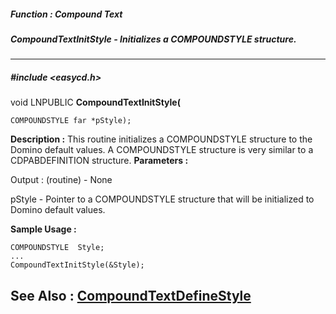 ##### Function : Compound Text
##### CompoundTextInitStyle - Initializes a COMPOUNDSTYLE structure.
---
##### #include <easycd.h>
void LNPUBLIC **CompoundTextInitStyle(**

	COMPOUNDSTYLE far *pStyle);
**Description :**
This routine initializes a COMPOUNDSTYLE structure to the Domino default 
values.  A COMPOUNDSTYLE structure is very similar to a CDPABDEFINITION 
structure.
**Parameters :**

Output :
(routine)  -  None


pStyle  -  Pointer to a COMPOUNDSTYLE structure that will be initialized to Domino default values.

**Sample Usage :**
```
COMPOUNDSTYLE  Style;
...
CompoundTextInitStyle(&Style);
```
**See Also :**
[CompoundTextDefineStyle](D:/md_files/CompoundTextDefineStyle.md)
---
